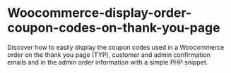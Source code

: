 # Woocommerce-display-order-coupon-codes-on-thank-you-page
Discover how to easily display the coupon codes used in a Woocommerce order on the thank you page (TYP), customer and admin confirmation emails and in the admin order information with a simple PHP snippet.
